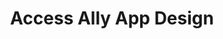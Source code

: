---
layout: work-template
meta: meta description here
next-piece: /piece6
prev-piece: /piece4
title: Access Ally App Design
type: UI/UX
description: This app is designed for those who are in wheelchairs or caregivers to those who are. When in a wheelchair, it can be difficult to find areas to spend time in that cater to you and allow you to move freely. Additionally, finding an accessible elevator may also be a problem when buildings are smaller. This is why I created an app to find accessible buildings within a local radius. This would aid people in creating a more comfortable and inclusive experience for everyone. While finding more accessible environments, you will also be able to use the key/barcode feature which allows those who use it to tap for the elevator in place of taking extra time to search for a key.
img1: app-1.jpg
img2: app-2.jpg
img3: packaging-project-5.jpg
---